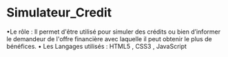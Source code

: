 # Simulateur_Credit
•Le rôle : Il permet d'être utilisé pour simuler des crédits ou bien d’informer le demandeur de l'offre financière avec laquelle il peut obtenir le plus de bénéfices. • Les Langages utilisés : HTML5 , CSS3 , JavaScript 
